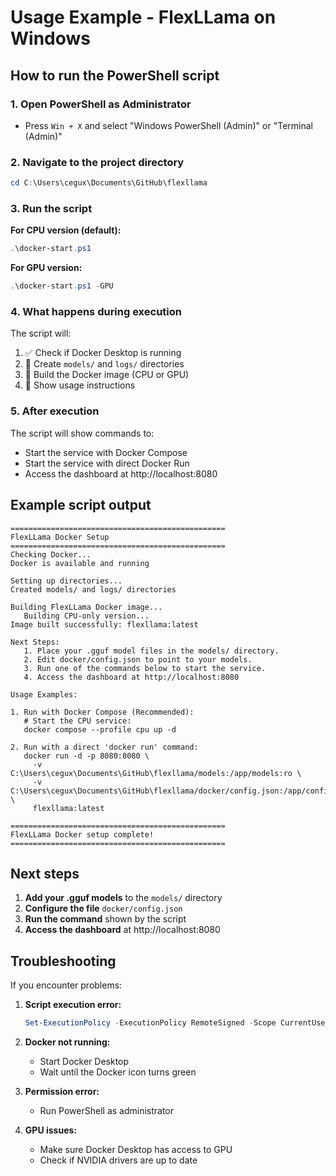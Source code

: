 # Usage Example - FlexLLama on Windows

## How to run the PowerShell script

### 1. Open PowerShell as Administrator
- Press `Win + X` and select "Windows PowerShell (Admin)" or "Terminal (Admin)"

### 2. Navigate to the project directory
```powershell
cd C:\Users\cegux\Documents\GitHub\flexllama
```

### 3. Run the script

**For CPU version (default):**
```powershell
.\docker-start.ps1
```

**For GPU version:**
```powershell
.\docker-start.ps1 -GPU
```

### 4. What happens during execution

The script will:
1. ✅ Check if Docker Desktop is running
2. 📁 Create `models/` and `logs/` directories
3. 🔨 Build the Docker image (CPU or GPU)
4. 📝 Show usage instructions

### 5. After execution

The script will show commands to:
- Start the service with Docker Compose
- Start the service with direct Docker Run
- Access the dashboard at http://localhost:8080

## Example script output

```
================================================
FlexLLama Docker Setup
================================================
Checking Docker...
Docker is available and running

Setting up directories...
Created models/ and logs/ directories

Building FlexLLama Docker image...
   Building CPU-only version...
Image built successfully: flexllama:latest

Next Steps:
   1. Place your .gguf model files in the models/ directory.
   2. Edit docker/config.json to point to your models.
   3. Run one of the commands below to start the service.
   4. Access the dashboard at http://localhost:8080

Usage Examples:

1. Run with Docker Compose (Recommended):
   # Start the CPU service:
   docker compose --profile cpu up -d

2. Run with a direct 'docker run' command:
   docker run -d -p 8080:8080 \
     -v C:\Users\cegux\Documents\GitHub\flexllama/models:/app/models:ro \
     -v C:\Users\cegux\Documents\GitHub\flexllama/docker/config.json:/app/config.json:ro \
     flexllama:latest

================================================
FlexLLama Docker setup complete!
================================================
```

## Next steps

1. **Add your .gguf models** to the `models/` directory
2. **Configure the file** `docker/config.json`
3. **Run the command** shown by the script
4. **Access the dashboard** at http://localhost:8080

## Troubleshooting

If you encounter problems:

1. **Script execution error:**
   ```powershell
   Set-ExecutionPolicy -ExecutionPolicy RemoteSigned -Scope CurrentUser
   ```

2. **Docker not running:**
   - Start Docker Desktop
   - Wait until the Docker icon turns green

3. **Permission error:**
   - Run PowerShell as administrator

4. **GPU issues:**
   - Make sure Docker Desktop has access to GPU
   - Check if NVIDIA drivers are up to date
